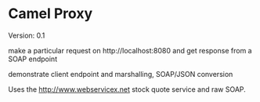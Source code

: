 Camel Proxy
===========
Version: 0.1

make a particular request on http://localhost:8080 and
get response from a SOAP endpoint

demonstrate client endpoint and marshalling, SOAP/JSON conversion

Uses the http://www.webservicex.net stock quote service and raw SOAP.

